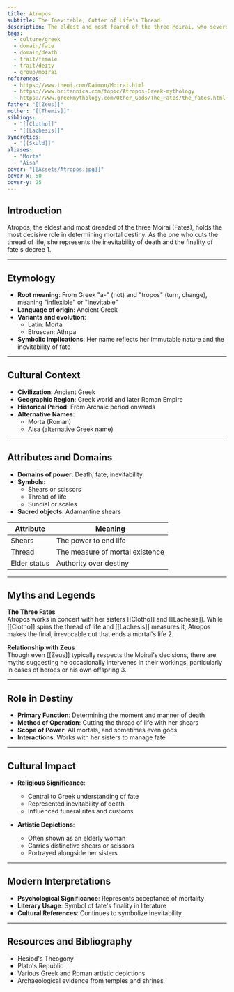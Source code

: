 ```yaml
---
title: Atropos
subtitle: The Inevitable, Cutter of Life's Thread
description: The eldest and most feared of the three Moirai, who severs the thread of mortal life with her shears
tags:
  - culture/greek
  - domain/fate
  - domain/death
  - trait/female
  - trait/deity
  - group/moirai
references:
  - https://www.theoi.com/Daimon/Moirai.html
  - https://www.britannica.com/topic/Atropos-Greek-mythology
  - https://www.greekmythology.com/Other_Gods/The_Fates/the_fates.html
father: "[[Zeus]]"
mother: "[[Themis]]"
siblings:
  - "[[Clotho]]"
  - "[[Lachesis]]"
syncretics:
  - "[[Skuld]]"
aliases:
  - "Morta"
  - "Aisa"
cover: "[[Assets/Atropos.jpg]]"
cover-x: 50
cover-y: 25
---
```

##  Introduction
Atropos, the eldest and most dreaded of the three Moirai (Fates), holds the most decisive role in determining mortal destiny. As the one who cuts the thread of life, she represents the inevitability of death and the finality of fate's decree <mcreference link="https://www.theoi.com/Daimon/Moirai.html" index="1">1</mcreference>.

---

## Etymology

- **Root meaning**: From Greek "a-" (not) and "tropos" (turn, change), meaning "inflexible" or "inevitable"
- **Language of origin**: Ancient Greek
- **Variants and evolution**: 
  - Latin: Morta
  - Etruscan: Athrpa
- **Symbolic implications**: Her name reflects her immutable nature and the inevitability of fate

---

##  Cultural Context

- **Civilization**: Ancient Greek
- **Geographic Region**: Greek world and later Roman Empire
- **Historical Period**: From Archaic period onwards
- **Alternative Names**:
  - Morta (Roman)
  - Aisa (alternative Greek name)

---

## Attributes and Domains

- **Domains of power**: Death, fate, inevitability
- **Symbols**: 
  - Shears or scissors
  - Thread of life
  - Sundial or scales
- **Sacred objects**: Adamantine shears

| Attribute | Meaning |
|-----------|----------|
| Shears | The power to end life |
| Thread | The measure of mortal existence |
| Elder status | Authority over destiny |

---

## Myths and Legends

**The Three Fates**  
Atropos works in concert with her sisters [[Clotho]] and [[Lachesis]]. While [[Clotho]] spins the thread of life and [[Lachesis]] measures it, Atropos makes the final, irrevocable cut that ends a mortal's life <mcreference link="https://www.britannica.com/topic/Atropos-Greek-mythology" index="2">2</mcreference>.

**Relationship with Zeus**  
Though even [[Zeus]] typically respects the Moirai's decisions, there are myths suggesting he occasionally intervenes in their workings, particularly in cases of heroes or his own offspring <mcreference link="https://www.greekmythology.com/Other_Gods/The_Fates/the_fates.html" index="3">3</mcreference>.

---

## Role in Destiny

- **Primary Function**: Determining the moment and manner of death
- **Method of Operation**: Cutting the thread of life with her shears
- **Scope of Power**: All mortals, and sometimes even gods
- **Interactions**: Works with her sisters to manage fate

---

## Cultural Impact

- **Religious Significance**: 
  - Central to Greek understanding of fate
  - Represented inevitability of death
  - Influenced funeral rites and customs

- **Artistic Depictions**:
  - Often shown as an elderly woman
  - Carries distinctive shears or scissors
  - Portrayed alongside her sisters

---

## Modern Interpretations

- **Psychological Significance**: Represents acceptance of mortality
- **Literary Usage**: Symbol of fate's finality in literature
- **Cultural References**: Continues to symbolize inevitability

---

## Resources and Bibliography

- Hesiod's Theogony
- Plato's Republic
- Various Greek and Roman artistic depictions
- Archaeological evidence from temples and shrines
